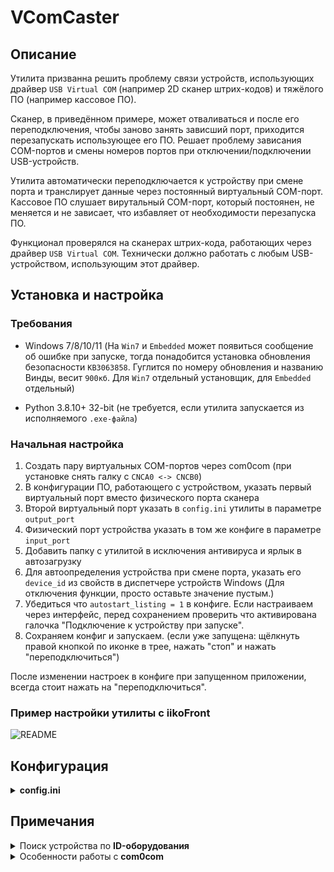 # VComCaster

## Описание
Утилита призванна решить проблему связи устройств, использующих драйвер `USB Virtual COM` (например 2D сканер штрих-кодов) и тяжёлого ПО (например кассовое ПО).

Сканер, в приведённом примере, может отваливаться и после его переподключения, чтобы заново занять зависший порт, приходится перезапускать использующее его ПО. Решает проблему зависания COM-портов и смены номеров портов при отключении/подключении USB-устройств. 

Утилита автоматически переподключается к устройству при смене порта и транслирует данные через постоянный виртуальный COM-порт. Кассовое ПО слушает вирутальный COM-порт, который постоянен, не меняется и не зависает, что избавляет от необходимости перезапуска ПО.

Функционал проверялся на сканерах штрих-кода, работающих через драйвер `USB Virtual COM`. Технически должно работать с любым USB-устройством, использующим этот драйвер.

## Установка и настройка

### Требования
- Windows 7/8/10/11  (На `Win7` и `Embedded` может появиться сообщение об ошибке при запуске, тогда понадобится установка обновления безопасности `KB3063858`. Гуглится по номеру обновления и названию Винды, весит `900кб`. Для `Win7` отдельный установщик, для `Embedded` отдельный)
  
- Python 3.8.10+ 32-bit (не требуется, если утилита запускается из исполняемого `.exe-файла`)

### Начальная настройка
1. Создать пару виртуальных COM-портов через com0com (при установке снять галку с `CNCA0 <-> CNCB0`)
2. В конфигурации ПО, работающего с устройством, указать первый виртуальный порт вместо физического порта сканера
3. Второй виртуальный порт указать в `config.ini` утилиты в параметре `output_port`
4. Физический порт устройства указать в том же конфиге в параметре `input_port`
5. Добавить папку с утилитой в исключения антивируса и ярлык в автозагрузку
6. Для автоопределения устройства при смене порта, указать его `device_id` из свойств в диспетчере устройств Windows (Для отключения функции, просто оставьте значение пустым.)
7. Убедиться что `autostart_listing = 1` в конфиге. Если настраиваем через интерфейс, перед сохранением проверить что активирована галочка "Подключение к устройству при запуске".
8. Сохраняем конфиг и запускаем. (если уже запущена: щёлкнуть правой кнопкой по иконке в трее, нажать "стоп" и нажать "переподключиться")

После изменении настроек в конфиге при запущенном приложении, всегда стоит нажать на "переподключиться".

### Пример настройки утилиты с <b>iikoFront</b>

![README](https://github.com/user-attachments/assets/05d50390-bec1-460e-9390-7d052a3a4bb2)

  
## Конфигурация

<details>
<summary><b>config.ini</b></summary>

```ini
[app]
autostart_listing = 1
autoreconnect = 1
logs-autoclear-days = 3

[device]
device_id = ID устройства из диспетчера устройств
input_port = COM4
output_port = COM10
port_baudrate = 115200
cr = 0
lf = 0

[service]
amount_rm_char_id = 7
timeout_autoreconnect = 5
timeout_reconnect = 5
timeout_clearcash = 1.5
```
Параметры приложения:
- `autostart_listing`: автоподключение при запуске
- `autoreconnect`: автоматическое переподключение
- `logs-autoclear-days`: дней хранения логов

Параметры устройства:
- `device_id`: ID устройства для автоопределения порта
- `input_port`: физический COM-порт устройства  
- `output_port`: виртуальный COM-порт для связи с ПО
- `port_baudrate`: скорость порта
- `cr`, `lf`: добавление CR/LF к передаваемым данным

Сервсиные параметры:
- `amount_rm_char_id = 7`: количество символов, откидываемое от `device_id`, для возможности указать вместо него **"Путь к экземпляру устройства"**
- `timeout_autoreconnect`: интервал автопереподключения (сек)
- `timeout_reconnect`: задержка ручного переподключения (сек) 
- `timeout_clearcash`: время жизни данных в буфере (сек)

</details>

## Примечания

<details>
<summary>Поиск устройства по <b>ID-оборудования</b></summary>

При первом запуске утилита не сможет автоматически найти устройство по `device_id`, пока не будет нажата кнопка "переподключиться". Когда включен `autoreconnect`, утилита сделает это автоматически.

Если не используется `autoreconnect`, порт устройства лучше указывать вручную.

Поиск идёт по "Путь к экземпляру устройства" из свойств сканера в диспетчере устройств Винды, но не по полному значению, а по маске. От значения нужно откинуть последние 5-7 символов (т.к. они могут меняться, если поменялся номер порта).

Параметр `amount_rm_char_id = 0` определяет сколько символов отбрасывать от `device_id` при поиске. При значении 0 нужно вручную убрать последние 5-7 символов из пути к устройству.

Параметр `amount_rm_char_id = 0` определяет сколько символов откидывать от `device_id` перед поиском. Можно оставить `0`, но тогда придётся вручную убрать лишние 5-7 символов из пути к устройству. Я не знаю от чего зависит, но обычно при переключении устройства между соседними usb-портами в `Путь к экземпляру устройства"`меняются только последние несколько символов и всё отрабатывает как надо. 

Если переключить устройство, например, из передней панели ПК в заднюю, то поменяется вся часть пути после `ИД обородувания` и сканер уже находиться не будет. Если такое происходит, то можно указывать именно `ИД обородувания` (он идентичен первой половине `Путь к экземпляру устройства`) из диспетчера устройств, только убедитесь что нет других устройств использующих тот же драйвер (тогда `ИД обородувания` будет совпадать) и не забудьте выставить параметр `amount_rm_char_id` строго на 0. 

</details>

<details>
<summary>Особенности работы с <b>com0com</b></summary>

При установке com0com нужно:
1. Поставить галочку напротив "COM# <-> COM#"
2. Снять напротив "CNCA0 <-> CNCB0"
3. Проверить номера созданных портов в диспетчере устройств

В случае ошибки подписи драйверов, можно использовать один из вариантов:
1. Отключить SecureBoot в BIOS
2. Загрузить систему без проверки подписи драйверов
3. Использовать com0com 2.2.2.0, придётся в интерфейсе <b>com0com</b> вручную создать порты. В <b>Диспетчере устройств</b> видны не будут, но работать будут
4. Использовать другую утилиту для создание виртуальных com-портов

</details>
